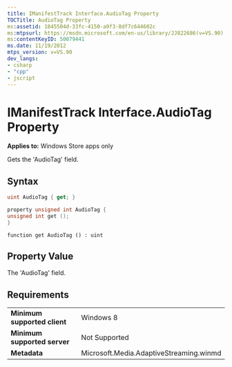 ```yaml
---
title: IManifestTrack Interface.AudioTag Property
TOCTitle: AudioTag Property
ms:assetid: 1845504d-33fc-4150-a9f3-8df7c644602c
ms:mtpsurl: https://msdn.microsoft.com/en-us/library/JJ822686(v=VS.90)
ms:contentKeyID: 50079441
ms.date: 11/19/2012
mtps_version: v=VS.90
dev_langs:
- csharp
- "cpp"
- jscript
---
```


# IManifestTrack Interface.AudioTag Property

**Applies to:** Windows Store apps only

Gets the 'AudioTag' field.

## Syntax

```csharp
uint AudioTag { get; }
```

```cpp
property unsigned int AudioTag {
unsigned int get ();
}
```

```jscript
function get AudioTag () : uint
```

## Property Value

The 'AudioTag' field.

## Requirements

|||
|--- |--- |
|**Minimum supported client**|Windows 8|
|**Minimum supported server**|Not Supported|
|**Metadata**|Microsoft.Media.AdaptiveStreaming.winmd|

